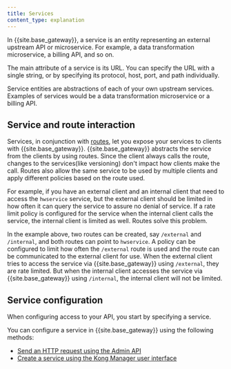 ```yaml
---
title: Services
content_type: explanation
---
```


In {{site.base_gateway}}, a service is an entity representing an external upstream API or microservice. For example, a data transformation microservice, a billing API, and so on. 

The main attribute of a service is its URL. You can specify the URL with a single string, or by specifying its protocol, host, port, and path individually. 

Service entities are abstractions of each of your own upstream services. Examples of services would be a data transformation microservice or a billing API.

## Service and route interaction

Services, in conjunction with [routes](/gateway/latest/key-concepts/routes/), let you expose your services to clients with {{site.base_gateway}}. {{site.base_gateway}} abstracts the service from the clients by using routes. Since the client always calls the route, changes to the services(like versioning) don't impact how clients make the call. Routes also allow the same service to be used by multiple clients and apply different policies based on the route used. 

For example, if you have an external client and an internal client that need to access the `hwservice` service, but the external client should be limited in how often it can query the service to assure no denial of service. If a rate limit policy is configured for the service when the internal client calls the service, the internal client is limited as well. Routes solve this problem. 

In the example above, two routes can be created, say `/external` and `/internal`, and both routes can point to `hwservice`. A policy can be configured to limit how often the `/external` route is used and the route can be communicated to the external client for use. When the external client tries to access the service via {{site.base_gateway}} using `/external`, they are rate limited. But when the internal client accesses the service via {{site.base_gateway}} using `/internal`, the internal client will not be limited. 

## Service configuration

When configuring access to your API, you start by specifying a service.

You can configure a service in {{site.base_gateway}} using the following methods:

* [Send an HTTP request using the Admin API](/gateway/latest/get-started/configure-services-and-routes/)
* [Create a service using the Kong Manager user interface](/gateway/latest/kong-manager/get-started/services-routes/)